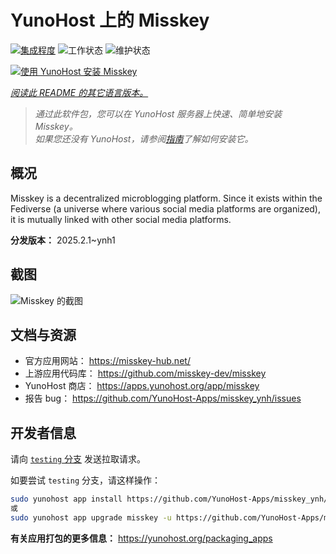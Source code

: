 <!--
注意：此 README 由 <https://github.com/YunoHost/apps/tree/master/tools/readme_generator> 自动生成
请勿手动编辑。
-->

# YunoHost 上的 Misskey

[![集成程度](https://apps.yunohost.org/badge/integration/misskey)](https://ci-apps.yunohost.org/ci/apps/misskey/)
![工作状态](https://apps.yunohost.org/badge/state/misskey)
![维护状态](https://apps.yunohost.org/badge/maintained/misskey)

[![使用 YunoHost 安装 Misskey](https://install-app.yunohost.org/install-with-yunohost.svg)](https://install-app.yunohost.org/?app=misskey)

*[阅读此 README 的其它语言版本。](./ALL_README.md)*

> *通过此软件包，您可以在 YunoHost 服务器上快速、简单地安装 Misskey。*  
> *如果您还没有 YunoHost，请参阅[指南](https://yunohost.org/install)了解如何安装它。*

## 概况

Misskey is a decentralized microblogging platform. Since it exists within the Fediverse (a universe where various social media platforms are organized), it is mutually linked with other social media platforms.


**分发版本：** 2025.2.1~ynh1

## 截图

![Misskey 的截图](./doc/screenshots/screenshot-desktop.png)

## 文档与资源

- 官方应用网站： <https://misskey-hub.net/>
- 上游应用代码库： <https://github.com/misskey-dev/misskey>
- YunoHost 商店： <https://apps.yunohost.org/app/misskey>
- 报告 bug： <https://github.com/YunoHost-Apps/misskey_ynh/issues>

## 开发者信息

请向 [`testing` 分支](https://github.com/YunoHost-Apps/misskey_ynh/tree/testing) 发送拉取请求。

如要尝试 `testing` 分支，请这样操作：

```bash
sudo yunohost app install https://github.com/YunoHost-Apps/misskey_ynh/tree/testing --debug
或
sudo yunohost app upgrade misskey -u https://github.com/YunoHost-Apps/misskey_ynh/tree/testing --debug
```

**有关应用打包的更多信息：** <https://yunohost.org/packaging_apps>
